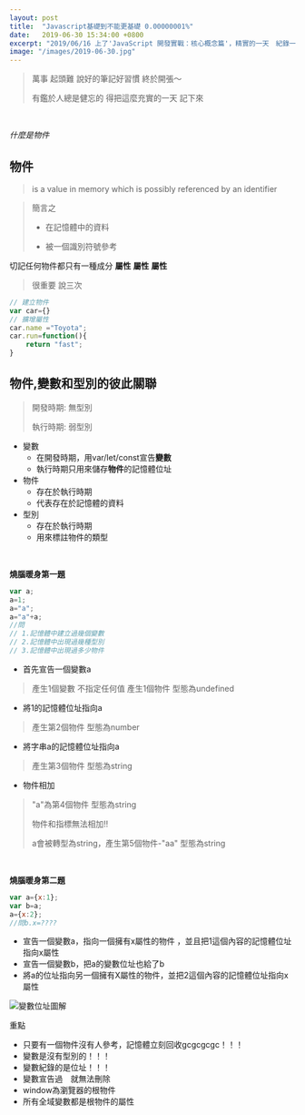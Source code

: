 ```yaml
---
layout: post
title:  "Javascript基礎到不能更基礎 0.00000001%"
date:   2019-06-30 15:34:00 +0800
excerpt: "2019/06/16 上了'JavaScript 開發實戰：核心概念篇'，精實的一天　紀錄一下學到的0.00000001%皮毛。"
image: "/images/2019-06-30.jpg"
---
```




> 萬事 起頭難  說好的筆記好習慣 終於開張～
>
> 有鑑於人總是健忘的 得把這麼充實的一天 記下來　

​	 

*什麼是物件* 



## 物件

> is a value in memory which is possibly referenced by an identifier

> 簡言之 
>
> - 在記憶體中的資料
>
> - 被一個識別符號參考



切記任何物件都只有一種成分 **屬性**  **屬性** **屬性**

> 很重要 說三次



```javascript
// 建立物件
var car={} 
// 擴增屬性
car.name ="Toyota"; 
car.run=function(){
    return "fast";
}
```



## 物件,變數和型別的彼此關聯

> 開發時期: 無型別
>
> 執行時期: 弱型別

- 變數
  - 在開發時期，用var/let/const宣告**變數** 
  - 執行時期只用來儲存**物件**的記憶體位址
- 物件
  - 存在於執行時期
  - 代表存在於記憶體的資料
- 型別
  - 存在於執行時期
  - 用來標註物件的類型

<br>

**燒腦暖身第一題**

```javascript
var a;
a=1;
a="a";
a="a"+a;
//問
// 1.記憶體中建立過幾個變數
// 2.記憶體中出現過幾種型別
// 3.記憶體中出現過多少物件
```

- 首先宣告一個變數a 

> 產生1個變數 不指定任何值  產生1個物件 型態為undefined

- 將1的記憶體位址指向a

> 產生第2個物件 型態為number

- 將字串a的記憶體位址指向a

> 產生第3個物件 型態為string

- 物件相加

> "a"為第4個物件 型態為string 
>
> 物件和指標無法相加!!
>
> a會被轉型為string，產生第5個物件-"aa" 型態為string 



<br>

**燒腦暖身第二題**

```javascript
var a={x:1};
var b=a;
a={x:2};
//問b.x=????
```

- 宣告一個變數a，指向一個擁有x屬性的物件 ，並且把1這個內容的記憶體位址指向x屬性
- 宣告一個變數b，把a的變數位址也給了b
- 將a的位址指向另一個擁有X屬性的物件，並把2這個內容的記憶體位址指向x屬性

![變數位址圖解](https://imgur.com/OffzzqO.jpg)







重點

- 只要有一個物件沒有人參考，記憶體立刻回收gcgcgcgc！！！
- 變數是沒有型別的！！！
- 變數紀錄的是位址！！！
- 變數宣告過　就無法刪除
- window為瀏覽器的根物件
- 所有全域變數都是根物件的屬性

